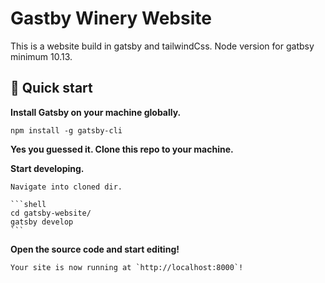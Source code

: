 # Gastby Winery Website

This is a website build in gatsby and tailwindCss.
Node version for gatbsy minimum 10.13.

## 🚀 Quick start

**Install Gatsby on your machine globally.**

```shell
npm install -g gatsby-cli
```

**Yes you guessed it. Clone this repo to your machine.**

**Start developing.**

    Navigate into cloned dir.

    ```shell
    cd gatsby-website/
    gatsby develop
    ```

**Open the source code and start editing!**

    Your site is now running at `http://localhost:8000`!
